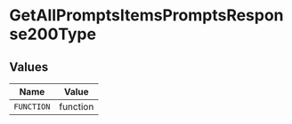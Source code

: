 # GetAllPromptsItemsPromptsResponse200Type


## Values

| Name       | Value      |
| ---------- | ---------- |
| `FUNCTION` | function   |